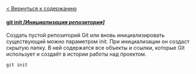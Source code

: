 [< Вернуться к содержанию](readme.md)


#### [git init *[Инициализация репозитория]*](https://habr.com/ru/company/ruvds/blog/599929/)

Создать пустой репозиторий Git или вновь инициализировать существующий можно параметром init. При инициализации он создаст скрытую папку. В ней содержатся все объекты и ссылки, которые Git использует и создаёт в истории работы над проектом.

```bash=
git init
```